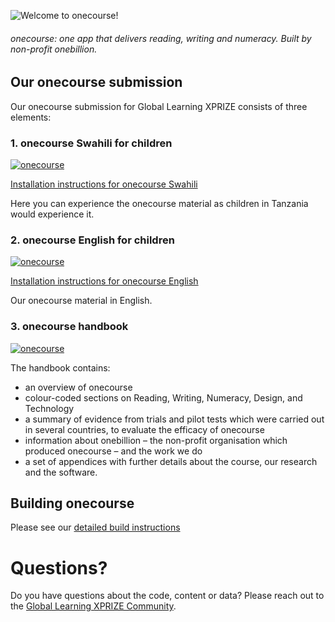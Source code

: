![Welcome to onecourse!](https://onebillion.org/img/onecourse/onecourse-logo-medium.svg)


###### onecourse: one app that delivers reading, writing and numeracy. Built by non-profit onebillion.



## Our onecourse submission 
Our onecourse submission for Global Learning XPRIZE consists of three elements:

### 1. onecourse Swahili for children
[![onecourse](https://img.shields.io/badge/Filesytem%20Images-⬇%20Download%20onecourse%20Swahili-ffce00.svg)](https://github.com/XPRIZE/GLEXP-Team-onebillion/releases/tag/v3.0.0 "onecourse swahili")

[Installation instructions for onecourse Swahili](INSTALL.md)

Here you can experience the onecourse material as children in Tanzania would experience it.  

### 2. onecourse English for children
[![onecourse](https://img.shields.io/badge/Filesytem%20Images-⬇%20Download%20onecourse%20English-ff0000.svg)](https://github.com/XPRIZE/GLEXP-Team-onebillion/releases/tag/v3.0.0 "onecourse english")

[Installation instructions for onecourse English](INSTALL.md)

Our onecourse material in English. 

### 3. onecourse handbook
[![onecourse](https://img.shields.io/badge/PDF-📖%20View%20onecourse%20Handbook-0092ff.svg)](onecourse_handbook.pdf "onecourse demo")

The handbook contains:

- an overview of onecourse 
- colour-coded sections on Reading, Writing, Numeracy, Design, and Technology 
- a summary of evidence from trials and pilot tests which were carried out in several countries, to evaluate the efficacy of onecourse 
- information about onebillion – the non-profit organisation which produced onecourse – and the work we do
- a set of appendices with further details about the course, our research and the software.


## Building onecourse

Please see our [detailed build instructions](BUILD.md)


# Questions?

Do you have questions about the code, content or data? Please reach out to the [Global Learning XPRIZE Community](http://community.xprize.org/learning).
